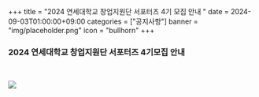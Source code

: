 +++
title = "2024 연세대학교 창업지원단 서포터즈 4기 모집 안내 "
date = 2024-09-03T01:00:00+09:00
categories = ["공지사항"]
banner = "img/placeholder.png"
icon = "bullhorn"
+++
<!--more-->

### 2024 연세대학교 창업지원단 서포터즈 4기모집 안내 
<br>


![](/files/notice_20240903_창업-서포터즈-4기-모집-자료1_웹자보_.png)